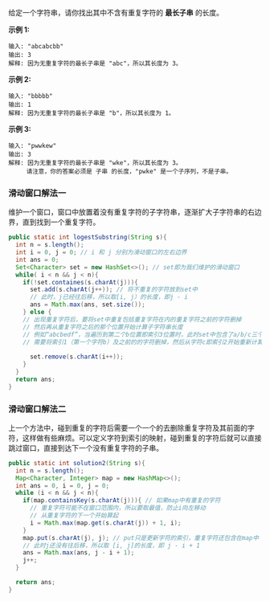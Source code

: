 给定一个字符串，请你找出其中不含有重复字符的 **最长子串** 的长度。

**示例 1:**

```
输入: "abcabcbb"
输出: 3 
解释: 因为无重复字符的最长子串是 "abc"，所以其长度为 3。
```

**示例 2:**

```
输入: "bbbbb"
输出: 1
解释: 因为无重复字符的最长子串是 "b"，所以其长度为 1。
```

**示例 3:**

```给定一个字符串，请你找出其中不含有重复字符的 最长子串 的长度。
输入: "pwwkew"
输出: 3
解释: 因为无重复字符的最长子串是 "wke"，所以其长度为 3。
     请注意，你的答案必须是 子串 的长度，"pwke" 是一个子序列，不是子串。
```



### 滑动窗口解法一

维护一个窗口，窗口中放置着没有重复字符的子字符串，逐渐扩大子字符串的右边界，直到找到一个重复字符。

```java
public static int logestSubstring(String s){
  int n = s.length();
  int i = 0, j = 0; // i 和 j 分别为滑动窗口的左右边界
  int ans = 0;
  Set<Character> set = new HashSet<>(); // set即为我们维护的滑动窗口
  while( i < n && j < n){
    if(!set.containes(s.charAt(j))){
      set.add(s.charAt(j++)); // 将不重复的字符放到set中
      // 此时，j已经往后移，所以取[i, j）的长度，即j - i
      ans = Math.max(ans, set.size());
    } else {
    // 出现重复字符后，要将set中重复包括重复字符在内的重复字符之前的字符删掉
    // 然后再从重复字符之后的那个位置开始计算子字符串长度
    // 例如“abcbedf”，当遍历到第二个b位置即索引3位置时，此时set中包含了a/b/c三个字符
    // 需要将索引1（第一个字符b）及之前的的字符删掉，然后从字符c即索引2开始重新计算子字符串长度。
        
      set.remove(s.charAt(i++));
    }
  }
  return ans;
}
```
### 滑动窗口解法二

上一个方法中，碰到重复的字符后需要一个一个的去删除重复字符及其前面的字符，这样做有些麻烦。可以定义字符到索引的映射，碰到重复的字符后就可以直接跳过窗口，直接到达下一个没有重复字符的子串。


```java
public static int solution2(String s){
  int n = s.length();
  Map<Character, Integer> map = new HashMap<>();
  int ans = 0, i = 0, j = 0;
  while (i < n && j < n){
    if(map.containsKey(s.charAt(j))){ // 如果map中有重复的字符
      // 重复字符可能不在窗口范围内，所以要取最值，防止i向左移动
      // 从重复字符的下一个开始算起
      i = Math.max(map.get(s.charAt(j)) + 1, i);
    }
    map.put(s.charAt(j), j); // put只是更新字符的索引，重复字符还包含在map中
    // 此时j还没有往后移，所以取 [i, j]的长度，即 j - i + 1
    ans = Math.max(ans, j - i + 1);
    j++;
  }

  return ans;
}
```

